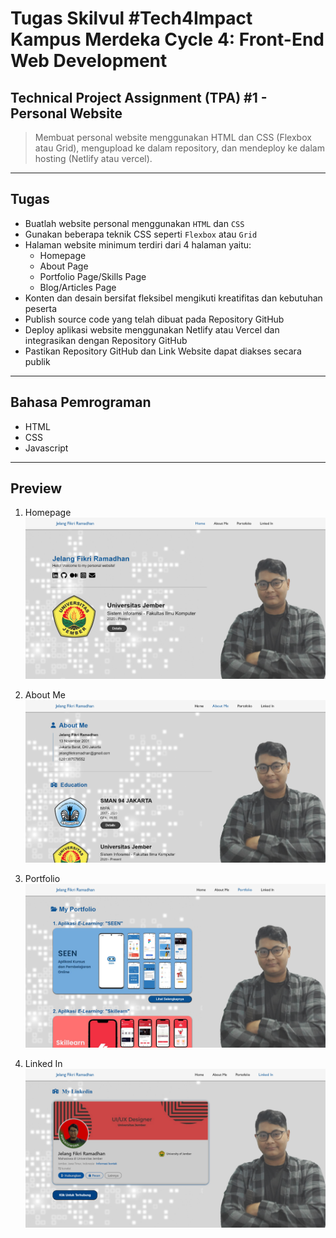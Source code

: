 # Tugas Skilvul #Tech4Impact Kampus Merdeka Cycle 4: Front-End Web Development 

## Technical Project Assignment (TPA) #1 - Personal Website

> Membuat personal website menggunakan HTML dan CSS (Flexbox atau Grid), mengupload ke dalam repository, dan mendeploy ke dalam hosting (Netlify atau vercel).

----------
## Tugas

- Buatlah website personal menggunakan `HTML` dan `CSS`
- Gunakan beberapa teknik CSS seperti `Flexbox` atau `Grid`
- Halaman website minimum terdiri dari 4 halaman yaitu:
    - Homepage
    - About Page
    - Portfolio Page/Skills Page
    - Blog/Articles Page
- Konten dan desain bersifat fleksibel mengikuti kreatifitas dan kebutuhan peserta
- Publish source code yang telah dibuat pada Repository GitHub
- Deploy aplikasi website menggunakan Netlify atau Vercel dan integrasikan dengan Repository GitHub
- Pastikan Repository GitHub dan Link Website dapat diakses secara publik

----------
## Bahasa Pemrograman
- HTML
- CSS
- Javascript

----------
## Preview

1. Homepage
![Personal Website Jelang Fikri Ramadhan](./assets/preview1.png)

2. About Me
![Personal Website Jelang Fikri Ramadhan](./assets/preview2.png)

3. Portfolio
![Personal Website Jelang Fikri Ramadhan](./assets/preview3.png)

4. Linked In
![Personal Website Jelang Fikri Ramadhan](./assets/preview4.png)
